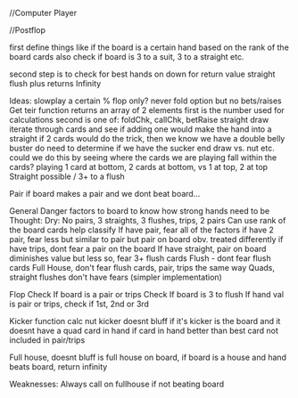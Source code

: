 //Computer Player

//Postflop

first define things like if the board is a certain hand based on the rank of the board cards
  also check if board is 3 to a suit, 3 to a straight etc.

second step is to check for best hands on down for return value
  straight flush plus returns Infinity

Ideas:
slowplay a certain % 
  flop only?
never fold option but no bets/raises
  Get teir function returns an array of 2 elements
    first is the number used for calculations
    second is one of: foldChk, callChk, betRaise
straight draw
  iterate through cards and see if adding one would make the hand into a straight
    if 2 cards would do the trick, then we know we have a double belly buster
      do need to determine if we have the sucker end draw vs. nut etc.
        could we do this by seeing where the cards we are playing fall within the cards?
          playing 1 card at bottom, 2 cards at bottom, vs 1 at top, 2 at top
Straight possible / 3+ to a flush

Pair
  if board makes a pair and we dont beat board...

General Danger factors to board to know how strong hands need to be
  Thought: Dry: No pairs, 3 straights, 3 flushes, trips, 2 pairs
    Can use rank of the board cards help classify
  If have pair, fear all of the factors
  if have 2 pair, fear less but similar to pair but pair on board obv. treated differently
  if have trips, dont fear a pair on the board
  If have straight, pair on board diminishes value but less so, fear 3+ flush cards
  Flush - dont fear flush cards
  Full House, don't fear flush cards, pair, trips the same way
  Quads, straight flushes don't have fears (simpler implementation)

  


Flop
  Check If board is a pair or trips
  Check If board is 3 to flush
  If hand val is pair or trips, check if 1st, 2nd or 3rd
  

Kicker function
  calc nut kicker
  doesnt bluff if it's kicker is the board and it doesnt have a quad card in hand 
  if card in hand better than best card not included in pair/trips

Full house, doesnt bluff is full house on board, if board is a house and hand beats board, return infinity


Weaknesses:
Always call on fullhouse if not beating board